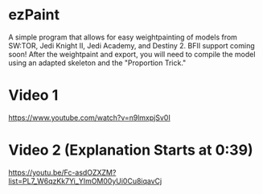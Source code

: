 # ezPaint
A simple program that allows for easy weightpainting of models from SW:TOR, Jedi Knight II, Jedi Academy, and Destiny 2. BFII support coming soon!
After the weightpaint and export, you will need to compile the model using an adapted skeleton and the "Proportion Trick."
# Video 1
https://www.youtube.com/watch?v=n9lmxpjSv0I
# Video 2 (Explanation Starts at 0:39)
https://youtu.be/Fc-asdOZXZM?list=PL7_W6qzKk7Yi_YImOM00yUi0Cu8iqavCj
